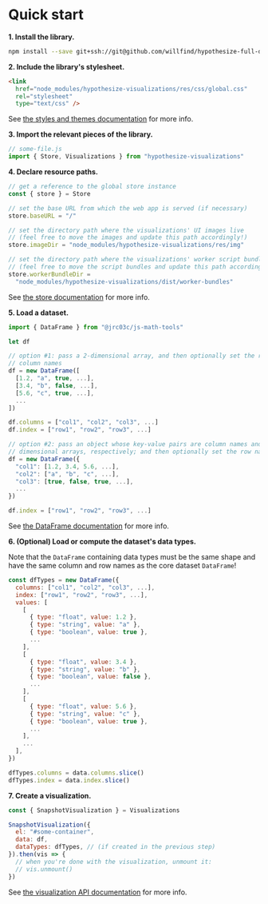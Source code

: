 # Quick start

**1. Install the library.**

```bash
npm install --save git+ssh://git@github.com/willfind/hypothesize-full-data-visualizations
```

**2. Include the library's stylesheet.**

```html
<link
  href="node_modules/hypothesize-visualizations/res/css/global.css"
  rel="stylesheet"
  type="text/css" />
```

See [the styles and themes documentation](../api/styles-and-themes/index.md) for more info.

**3. Import the relevant pieces of the library.**

```js
// some-file.js
import { Store, Visualizations } from "hypothesize-visualizations"
```

**4. Declare resource paths.**

```js
// get a reference to the global store instance
const { store } = Store

// set the base URL from which the web app is served (if necessary)
store.baseURL = "/"

// set the directory path where the visualizations' UI images live
// (feel free to move the images and update this path accordingly!)
store.imageDir = "node_modules/hypothesize-visualizations/res/img"

// set the directory path where the visualizations' worker script bundles live
// (feel free to move the script bundles and update this path accordingly!)
store.workerBundleDir =
  "node_modules/hypothesize-visualizations/dist/worker-bundles"
```

See [the store documentation](../api/store/index.md) for more info.

**5. Load a dataset.**

```js
import { DataFrame } from "@jrc03c/js-math-tools"

let df

// option #1: pass a 2-dimensional array, and then optionally set the row and
// column names
df = new DataFrame([
  [1.2, "a", true, ...],
  [3.4, "b", false, ...],
  [5.6, "c", true, ...],
  ...
])

df.columns = ["col1", "col2", "col3", ...]
df.index = ["row1", "row2", "row3", ...]

// option #2: pass an object whose key-value pairs are column names and 1-
// dimensional arrays, respectively; and then optionally set the row names
df = new DataFrame({
  "col1": [1.2, 3.4, 5.6, ...],
  "col2": ["a", "b", "c", ...],
  "col3": [true, false, true, ...],
  ...
})

df.index = ["row1", "row2", "row3", ...]
```

See [the DataFrame documentation](https://github.com/jrc03c/monorepo/tree/main/packages/js-math-tools#dataframex) for more info.

**6. (Optional) Load or compute the dataset's data types.**

Note that the `DataFrame` containing data types must be the same shape and have the same column and row names as the core dataset `DataFrame`!

```js
const dfTypes = new DataFrame({
  columns: ["col1", "col2", "col3", ...],
  index: ["row1", "row2", "row3", ...],
  values: [
    [
      { type: "float", value: 1.2 },
      { type: "string", value: "a" },
      { type: "boolean", value: true },
      ...
    ],
    [
      { type: "float", value: 3.4 },
      { type: "string", value: "b" },
      { type: "boolean", value: false },
      ...
    ],
    [
      { type: "float", value: 5.6 },
      { type: "string", value: "c" },
      { type: "boolean", value: true },
      ...
    ],
    ...
  ],
})

dfTypes.columns = data.columns.slice()
dfTypes.index = data.index.slice()
```

**7. Create a visualization.**

```js
const { SnapshotVisualization } = Visualizations

SnapshotVisualization({
  el: "#some-container",
  data: df,
  dataTypes: dfTypes, // (if created in the previous step)
}).then(vis => {
  // when you're done with the visualization, unmount it:
  // vis.unmount()
})
```

See [the visualization API documentation](../api/visualizations/index.md) for more info.
